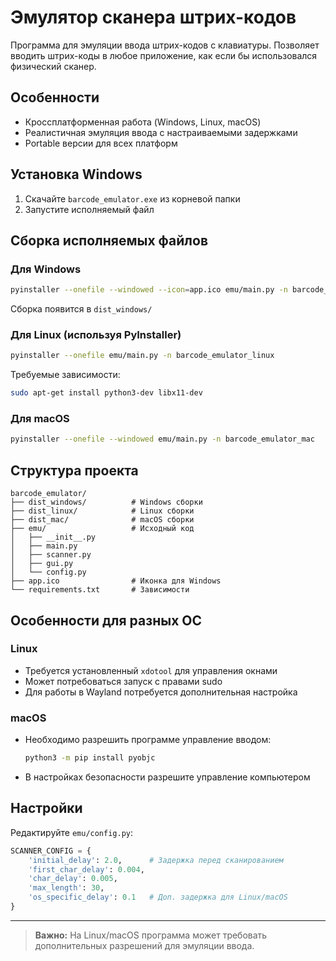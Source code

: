# Эмулятор сканера штрих-кодов

Программа для эмуляции ввода штрих-кодов с клавиатуры. Позволяет вводить штрих-коды в любое приложение, как если бы использовался физический сканер.

## Особенности

- Кроссплатформенная работа (Windows, Linux, macOS)
- Реалистичная эмуляция ввода с настраиваемыми задержками
- Portable версии для всех платформ

## Установка Windows

1. Скачайте `barcode_emulator.exe` из корневой папки 
2. Запустите исполняемый файл


## Сборка исполняемых файлов

### Для Windows
```bash
pyinstaller --onefile --windowed --icon=app.ico emu/main.py -n barcode_emulator
```
Сборка появится в `dist_windows/`

### Для Linux (используя PyInstaller)
```bash
pyinstaller --onefile emu/main.py -n barcode_emulator_linux
```
Требуемые зависимости:
```bash
sudo apt-get install python3-dev libx11-dev
```

### Для macOS
```bash
pyinstaller --onefile --windowed emu/main.py -n barcode_emulator_mac
```

## Структура проекта

```
barcode_emulator/
├── dist_windows/          # Windows сборки
├── dist_linux/            # Linux сборки
├── dist_mac/              # macOS сборки
├── emu/                   # Исходный код
│   ├── __init__.py
│   ├── main.py
│   ├── scanner.py
│   ├── gui.py
│   └── config.py
├── app.ico                # Иконка для Windows
└── requirements.txt       # Зависимости
```

## Особенности для разных ОС

### Linux
- Требуется установленный `xdotool` для управления окнами
- Может потребоваться запуск с правами sudo
- Для работы в Wayland потребуется дополнительная настройка

### macOS
- Необходимо разрешить программе управление вводом:
  ```bash
  python3 -m pip install pyobjc
  ```
- В настройках безопасности разрешите управление компьютером

## Настройки

Редактируйте `emu/config.py`:

```python
SCANNER_CONFIG = {
    'initial_delay': 2.0,      # Задержка перед сканированием
    'first_char_delay': 0.004, 
    'char_delay': 0.005,
    'max_length': 30,
    'os_specific_delay': 0.1   # Доп. задержка для Linux/macOS
}
```

---

> **Важно:** На Linux/macOS программа может требовать дополнительных разрешений для эмуляции ввода.
